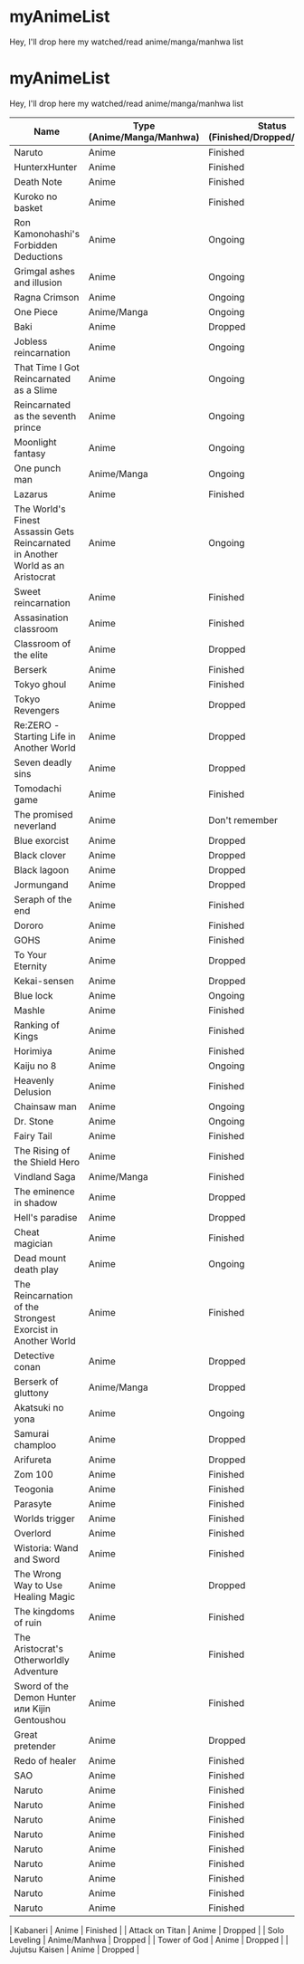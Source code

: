 # myAnimeList
Hey, I'll drop here my watched/read anime/manga/manhwa list


# myAnimeList
Hey, I'll drop here my watched/read anime/manga/manhwa list

| Name | Type (Anime/Manga/Manhwa) | Status (Finished/Dropped/Ongoing) |
|------|---------------------------|---------------------------------|
| Naruto | Anime | Finished |
| HunterxHunter | Anime | Finished |
| Death Note | Anime | Finished |
| Kuroko no basket | Anime | Finished |
| Ron Kamonohashi's Forbidden Deductions  | Anime | Ongoing |
| Grimgal ashes and illusion | Anime | Ongoing |
| Ragna Crimson | Anime | Ongoing |
| One Piece | Anime/Manga | Ongoing |
| Baki | Anime | Dropped |
| Jobless reincarnation | Anime | Ongoing |
| That Time I Got Reincarnated as a Slime | Anime | Ongoing |
| Reincarnated as the seventh prince | Anime | Ongoing |
| Moonlight fantasy | Anime | Ongoing |
| One punch man | Anime/Manga | Ongoing |
| Lazarus | Anime | Finished |
| The World's Finest Assassin Gets Reincarnated in Another World as an Aristocrat | Anime | Ongoing |
| Sweet reincarnation | Anime | Finished |
| Assasination classroom | Anime | Finished |
| Classroom of the elite | Anime | Dropped |
| Berserk | Anime | Finished |
| Tokyo ghoul | Anime | Finished |
| Tokyo Revengers | Anime | Dropped |
| Re:ZERO -Starting Life in Another World | Anime | Dropped |
| Seven deadly sins | Anime | Dropped |
| Tomodachi game | Anime | Finished |
| The promised neverland | Anime | Don't remember |
| Blue exorcist | Anime | Dropped |
| Black clover | Anime | Dropped |
| Black lagoon | Anime | Dropped |
| Jormungand | Anime | Dropped |
| Seraph of the end | Anime | Finished |
| Dororo | Anime | Finished |
| GOHS | Anime | Finished |
| To Your Eternity | Anime | Dropped |
| Kekai-sensen | Anime | Dropped |
| Blue lock | Anime | Ongoing |
| Mashle | Anime | Finished |
| Ranking of Kings | Anime | Finished |
| Horimiya | Anime | Finished |
| Kaiju no 8 | Anime | Ongoing |
| Heavenly Delusion | Anime | Finished |
| Chainsaw man | Anime | Ongoing |
| Dr. Stone | Anime | Ongoing |
| Fairy Tail | Anime | Finished |
| The Rising of the Shield Hero | Anime | Finished |
| Vindland Saga | Anime/Manga | Finished |
| The eminence in shadow | Anime | Dropped |
| Hell's paradise | Anime | Dropped |
| Cheat magician | Anime | Finished |
| Dead mount death play | Anime | Ongoing |
| The Reincarnation of the Strongest Exorcist in Another World | Anime | Finished |
| Detective conan | Anime | Dropped |
| Berserk of gluttony | Anime/Manga | Dropped |
| Akatsuki no yona | Anime | Ongoing |
| Samurai champloo | Anime | Dropped |
| Arifureta | Anime | Dropped |
| Zom 100 | Anime | Finished |
| Teogonia | Anime | Finished |
| Parasyte | Anime | Finished |
| Worlds trigger | Anime | Finished |
| Overlord | Anime | Finished |
| Wistoria: Wand and Sword | Anime | Finished |
| The Wrong Way to Use Healing Magic | Anime | Dropped |
| The kingdoms of ruin | Anime | Finished |
| The Aristocrat's Otherworldly Adventure | Anime | Finished |
| Sword of the Demon Hunter или Kijin Gentoushou | Anime | Finished |
| Great pretender | Anime | Dropped |
| Redo of healer | Anime | Finished |
| SAO | Anime | Finished |
| Naruto | Anime | Finished |
| Naruto | Anime | Finished |
| Naruto | Anime | Finished |
| Naruto | Anime | Finished |
| Naruto | Anime | Finished |
| Naruto | Anime | Finished |
| Naruto | Anime | Finished |
| Naruto | Anime | Finished |
| Naruto | Anime | Finished |


| Kabaneri | Anime | Finished |
| Attack on Titan | Anime | Dropped |
| Solo Leveling | Anime/Manhwa | Dropped |
| Tower of God | Anime | Dropped |
| Jujutsu Kaisen | Anime | Dropped |
